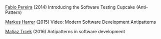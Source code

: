 
[Fabio Pereira](https://www.thoughtworks.com/insights/blog/introducing-software-testing-cupcake-anti-pattern)
(2014) Introducing the Software Testing Cupcake (Anti-Pattern)

[Markus Harrer](https://www.feststelltaste.de/video-modern-software-development-antipatterns/)
(2015) Video: Modern Software Development Antipatterns

[Matjaz Trcek](https://codeandunicorns.com/antipatterns-software-development/)
(2016) Antipatterns in software development
